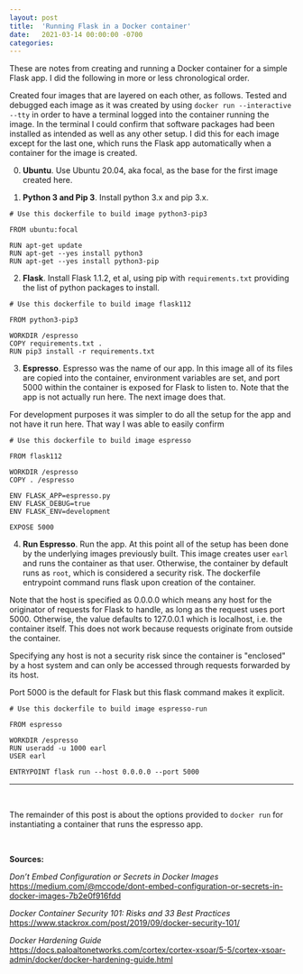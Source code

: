 ```yaml
---
layout: post
title:  'Running Flask in a Docker container'
date:   2021-03-14 00:00:00 -0700
categories: 
---
```

These are notes from creating and running a Docker container for a simple Flask app. I did the following in more or less chronological order.

Created four images that are layered on each other, as follows. Tested and debugged 
each image as it was created by using  `docker run --interactive --tty` in order to have a 
terminal 
logged into the container running the image. In the terminal I could confirm that software
packages had been installed as intended as well as any other setup. I did this for each image 
except for the last one, which runs the Flask app automatically when a container for the 
image is created.

0) **Ubuntu**. Use Ubuntu 20.04, aka focal, as the base for the first image created here.

1) **Python 3 and Pip 3**. Install python 3.x and pip 3.x.

~~~~~
# Use this dockerfile to build image python3-pip3

FROM ubuntu:focal

RUN apt-get update
RUN apt-get --yes install python3
RUN apt-get --yes install python3-pip
~~~~~

2)  **Flask**. Install Flask 1.1.2, et al, using pip with `requirements.txt` providing the 
list of python packages to install.

~~~~~
# Use this dockerfile to build image flask112

FROM python3-pip3

WORKDIR /espresso
COPY requirements.txt .
RUN pip3 install -r requirements.txt
~~~~~

3)  **Espresso**. Espresso was the name of our app. In this image all of its files are 
copied into the container, environment variables are set, and port 5000 within the container 
is exposed for Flask to listen to. Note that the app is not actually run here. The next image 
does that.

For development purposes it was simpler to do all the setup for the app and not have it 
run here. That way I was able to easily confirm 

~~~~~
# Use this dockerfile to build image espresso

FROM flask112

WORKDIR /espresso
COPY . /espresso

ENV FLASK_APP=espresso.py
ENV FLASK_DEBUG=true
ENV FLASK_ENV=development

EXPOSE 5000
~~~~~

4)  **Run Espresso**. Run the app. At this point all of the setup has been done by the 
underlying images previously built. This image creates user `earl` and runs the container 
as that user. Otherwise, the container by default runs as `root`, which is considered a 
security risk. The dockerfile entrypoint command runs flask upon creation of the container.

Note that the host is specified as 0.0.0.0 which means any host for the originator of 
requests for Flask to handle, as long as the request uses port 5000. Otherwise, the value 
defaults to 127.0.0.1 which is localhost, i.e. the container itself. This does not work 
because requests originate from outside the container.

Specifying any host is not a security 
risk since the container is "enclosed" by a host system and can only be accessed through 
requests forwarded by its host.

Port 5000 is the default for Flask but this flask command makes it explicit.

~~~~~
# Use this dockerfile to build image espresso-run

FROM espresso

WORKDIR /espresso
RUN useradd -u 1000 earl
USER earl

ENTRYPOINT flask run --host 0.0.0.0 --port 5000
~~~~~

<hr /><br />

The remainder of this post is about the options provided to `docker run` for instantiating 
a container that runs the espresso app.

<br />

**Sources:**

<em>Don’t Embed Configuration or Secrets in Docker Images</em>  
<https://medium.com/@mccode/dont-embed-configuration-or-secrets-in-docker-images-7b2e0f916fdd>

<em>Docker Container Security 101: Risks and 33 Best Practices</em>  
<https://www.stackrox.com/post/2019/09/docker-security-101/>

<em>Docker Hardening Guide</em>  
<https://docs.paloaltonetworks.com/cortex/cortex-xsoar/5-5/cortex-xsoar-admin/docker/docker-hardening-guide.html>
